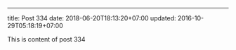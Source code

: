 ---
title: Post 334
date: 2018-06-20T18:13:20+07:00
updated: 2016-10-29T05:18:19+07:00

This is content of post 334